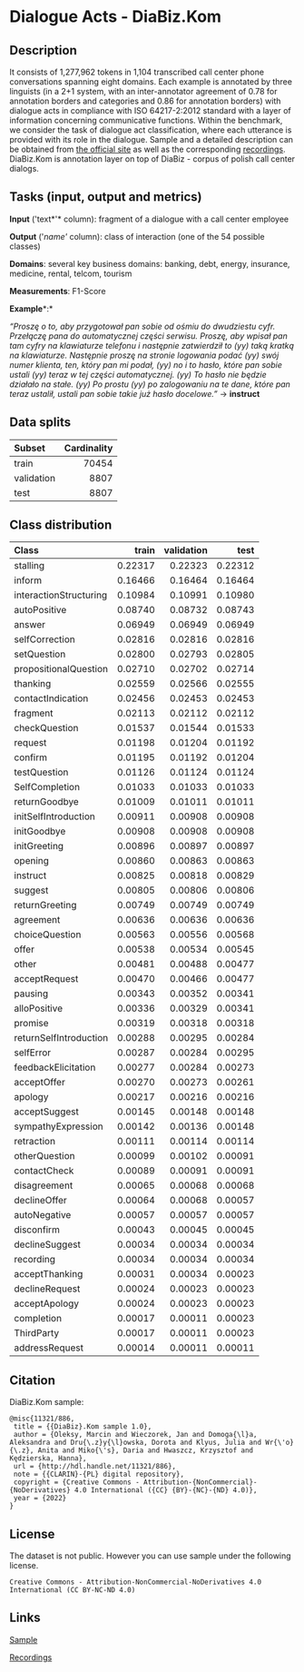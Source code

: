 # Dialogue Acts - DiaBiz.Kom

## Description

It consists of 1,277,962 tokens in 1,104 transcribed call center phone conversations spanning eight domains. Each example is annotated by three linguists (in a 2+1 system, with an inter-annotator agreement of 0.78 for annotation borders and categories and 0.86 for annotation borders) with dialogue acts in compliance with ISO 64217-2:2012 standard with a layer of information concerning communicative functions. Within the benchmark, we consider the task of dialogue act classification, where each utterance is provided with its role in the dialogue. Sample and a detailed description can be obtained from [the official site](https://clarin-pl.eu/dspace/handle/11321/886) as well as the corresponding [recordings](https://clarin-pl.eu/dspace/handle/11321/887). DiaBiz.Kom is annotation layer on top of DiaBiz - corpus  of polish call center dialogs.

## Tasks (input, output and metrics)

**Input** ('text*'* column): fragment of a dialogue with a call center employee

**Output** ('*name'* column): class of interaction (one of the 54 possible classes)

**Domains**: several key business domains: banking, debt, energy, insurance, medicine, rental, telcom, tourism

**Measurements**: F1-Score

**Example***:* 

*“Proszę o to, aby przygotował pan sobie od ośmiu do dwudziestu cyfr. Przełączę pana do automatycznej części serwisu. Proszę, aby wpisał pan tam cyfry na klawiaturze telefonu i następnie zatwierdził to (yy) taką kratką na klawiaturze. Następnie proszę na stronie logowania podać (yy) swój numer klienta, ten, który pan mi podał, (yy) no i to hasło, które pan sobie ustali (yy) teraz w tej części automatycznej. (yy) To hasło nie będzie działało na stałe. (yy) Po prostu (yy) po zalogowaniu na te dane, które pan teraz ustalił, ustali pan sobie takie już hasło docelowe.”* → **instruct**

## Data splits

| Subset     |   Cardinality |
|:-----------|--------------:|
| train      |         70454 |
| validation |          8807 |
| test       |          8807 |

## Class distribution

| Class                  |   train |   validation |    test |
|:-----------------------|--------:|-------------:|--------:|
| stalling               | 0.22317 |      0.22323 | 0.22312 |
| inform                 | 0.16466 |      0.16464 | 0.16464 |
| interactionStructuring | 0.10984 |      0.10991 | 0.10980 |
| autoPositive           | 0.08740 |      0.08732 | 0.08743 |
| answer                 | 0.06949 |      0.06949 | 0.06949 |
| selfCorrection         | 0.02816 |      0.02816 | 0.02816 |
| setQuestion            | 0.02800 |      0.02793 | 0.02805 |
| propositionalQuestion  | 0.02710 |      0.02702 | 0.02714 |
| thanking               | 0.02559 |      0.02566 | 0.02555 |
| contactIndication      | 0.02456 |      0.02453 | 0.02453 |
| fragment               | 0.02113 |      0.02112 | 0.02112 |
| checkQuestion          | 0.01537 |      0.01544 | 0.01533 |
| request                | 0.01198 |      0.01204 | 0.01192 |
| confirm                | 0.01195 |      0.01192 | 0.01204 |
| testQuestion           | 0.01126 |      0.01124 | 0.01124 |
| SelfCompletion         | 0.01033 |      0.01033 | 0.01033 |
| returnGoodbye          | 0.01009 |      0.01011 | 0.01011 |
| initSelfIntroduction   | 0.00911 |      0.00908 | 0.00908 |
| initGoodbye            | 0.00908 |      0.00908 | 0.00908 |
| initGreeting           | 0.00896 |      0.00897 | 0.00897 |
| opening                | 0.00860 |      0.00863 | 0.00863 |
| instruct               | 0.00825 |      0.00818 | 0.00829 |
| suggest                | 0.00805 |      0.00806 | 0.00806 |
| returnGreeting         | 0.00749 |      0.00749 | 0.00749 |
| agreement              | 0.00636 |      0.00636 | 0.00636 |
| choiceQuestion         | 0.00563 |      0.00556 | 0.00568 |
| offer                  | 0.00538 |      0.00534 | 0.00545 |
| other                  | 0.00481 |      0.00488 | 0.00477 |
| acceptRequest          | 0.00470 |      0.00466 | 0.00477 |
| pausing                | 0.00343 |      0.00352 | 0.00341 |
| alloPositive           | 0.00336 |      0.00329 | 0.00341 |
| promise                | 0.00319 |      0.00318 | 0.00318 |
| returnSelfIntroduction | 0.00288 |      0.00295 | 0.00284 |
| selfError              | 0.00287 |      0.00284 | 0.00295 |
| feedbackElicitation    | 0.00277 |      0.00284 | 0.00273 |
| acceptOffer            | 0.00270 |      0.00273 | 0.00261 |
| apology                | 0.00217 |      0.00216 | 0.00216 |
| acceptSuggest          | 0.00145 |      0.00148 | 0.00148 |
| sympathyExpression     | 0.00142 |      0.00136 | 0.00148 |
| retraction             | 0.00111 |      0.00114 | 0.00114 |
| otherQuestion          | 0.00099 |      0.00102 | 0.00091 |
| contactCheck           | 0.00089 |      0.00091 | 0.00091 |
| disagreement           | 0.00065 |      0.00068 | 0.00068 |
| declineOffer           | 0.00064 |      0.00068 | 0.00057 |
| autoNegative           | 0.00057 |      0.00057 | 0.00057 |
| disconfirm             | 0.00043 |      0.00045 | 0.00045 |
| declineSuggest         | 0.00034 |      0.00034 | 0.00034 |
| recording              | 0.00034 |      0.00034 | 0.00034 |
| acceptThanking         | 0.00031 |      0.00034 | 0.00023 |
| declineRequest         | 0.00024 |      0.00023 | 0.00023 |
| acceptApology          | 0.00024 |      0.00023 | 0.00023 |
| completion             | 0.00017 |      0.00011 | 0.00023 |
| ThirdParty             | 0.00017 |      0.00011 | 0.00023 |
| addressRequest         | 0.00014 |      0.00011 | 0.00011 |

## Citation

DiaBiz.Kom sample:

```
@misc{11321/886,	
 title = {{DiaBiz}.Kom sample 1.0},	
 author = {Oleksy, Marcin and Wieczorek, Jan and Domoga{\l}a, Aleksandra and Dru{\.z}y{\l}owska, Dorota and Klyus, Julia and Wr{\'o}{\.z}, Anita and Miko{\'s}, Daria and Hwaszcz, Krzysztof and Kędzierska, Hanna},	
 url = {http://hdl.handle.net/11321/886},	
 note = {{CLARIN}-{PL} digital repository},	
 copyright = {Creative Commons - Attribution-{NonCommercial}-{NoDerivatives} 4.0 International ({CC} {BY}-{NC}-{ND} 4.0)},	
 year = {2022}	
}
```

## License

The dataset is not public. However you can use sample under the following license.

```
Creative Commons - Attribution-NonCommercial-NoDerivatives 4.0 International (CC BY-NC-ND 4.0)
```

## Links

[Sample](https://clarin-pl.eu/dspace/handle/11321/886)

[Recordings](https://clarin-pl.eu/dspace/handle/11321/887)
